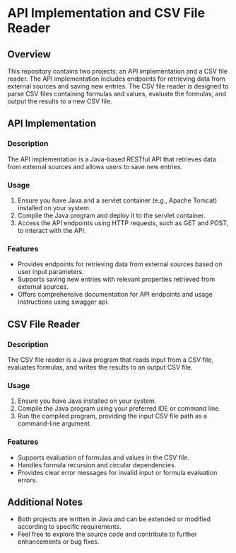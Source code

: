 # API Implementation and CSV File Reader

## Overview

This repository contains two projects: an API implementation and a CSV file reader. The API implementation includes endpoints for retrieving data from external sources and saving new entries. The CSV file reader is designed to parse CSV files containing formulas and values, evaluate the formulas, and output the results to a new CSV file.

## API Implementation

### Description

The API implementation is a Java-based RESTful API that retrieves data from external sources and allows users to save new entries.

### Usage

1. Ensure you have Java and a servlet container (e.g., Apache Tomcat) installed on your system.
2. Compile the Java program and deploy it to the servlet container.
3. Access the API endpoints using HTTP requests, such as GET and POST, to interact with the API.

### Features

- Provides endpoints for retrieving data from external sources based on user input parameters.
- Supports saving new entries with relevant properties retrieved from external sources.
- Offers comprehensive documentation for API endpoints and usage instructions using swagger api.

## CSV File Reader

### Description

The CSV file reader is a Java program that reads input from a CSV file, evaluates formulas, and writes the results to an output CSV file.

### Usage

1. Ensure you have Java installed on your system.
2. Compile the Java program using your preferred IDE or command line.
3. Run the compiled program, providing the input CSV file path as a command-line argument.

### Features

- Supports evaluation of formulas and values in the CSV file.
- Handles formula recursion and circular dependencies.
- Provides clear error messages for invalid input or formula evaluation errors.

## Additional Notes

- Both projects are written in Java and can be extended or modified according to specific requirements.
- Feel free to explore the source code and contribute to further enhancements or bug fixes.

